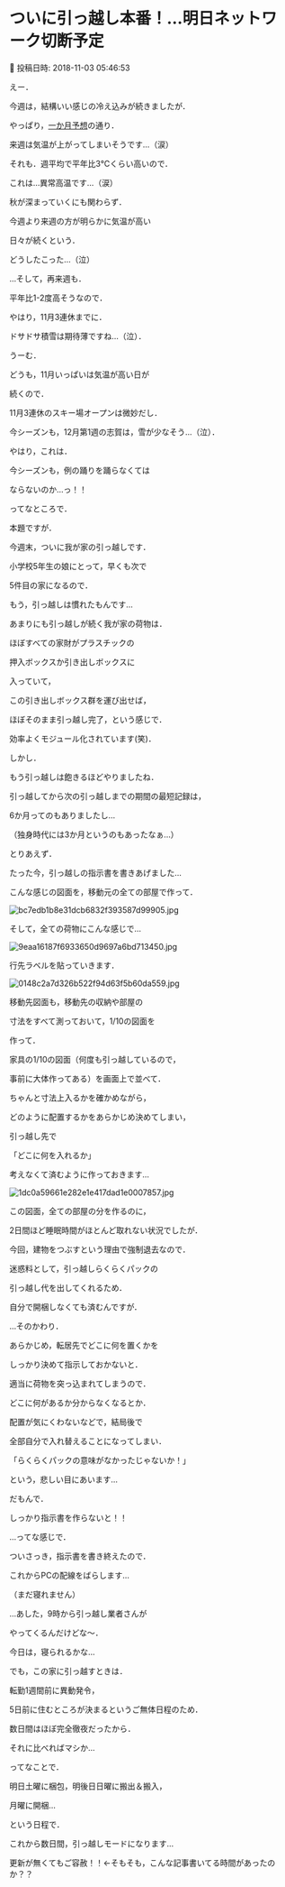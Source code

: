 # ついに引っ越し本番！…明日ネットワーク切断予定

📅 投稿日時: 2018-11-03 05:46:53

えー．


今週は，結構いい感じの冷え込みが続きましたが．


やっぱり，[一か月予想](ed899fd6839d3d75ae7539f43665b141f.md)の通り．


来週は気温が上がってしまいそうです…（涙）





それも．週平均で平年比3℃くらい高いので．


これは…異常高温です…（涙）





秋が深まっていくにも関わらず．


今週より来週の方が明らかに気温が高い


日々が続くという．


どうしたこった…（泣）





…そして，再来週も．


平年比1-2度高そうなので．


やはり，11月3連休までに．


ドサドサ積雪は期待薄ですね…（泣）．





うーむ．


どうも，11月いっぱいは気温が高い日が


続くので．


11月3連休のスキー場オープンは微妙だし．


今シーズンも，12月第1週の志賀は，雪が少なそう…（泣）．





やはり，これは．


今シーズンも，例の踊りを踊らなくては


ならないのか…っ！！





ってなところで．


本題ですが．


今週末，ついに我が家の引っ越しです．


小学校5年生の娘にとって，早くも次で


5件目の家になるので．


もう，引っ越しは慣れたもんです…





あまりにも引っ越しが続く我が家の荷物は．


ほぼすべての家財がプラスチックの


押入ボックスか引き出しボックスに


入っていて，


この引き出しボックス群を運び出せば，


ほぼそのまま引っ越し完了，という感じで．


効率よくモジュール化されています(笑)．





しかし．


もう引っ越しは飽きるほどやりましたね．


引っ越してから次の引っ越しまでの期間の最短記録は，


6か月ってのもありましたし…


（独身時代には3か月というのもあったなぁ…）





とりあえず．


たった今，引っ越しの指示書を書きあげました…


こんな感じの図面を，移動元の全ての部屋で作って．




![bc7edb1b8e31dcb6832f393587d99905.jpg](images/bc7edb1b8e31dcb6832f393587d99905.jpg)




そして，全ての荷物にこんな感じで…




![9eaa16187f6933650d9697a6bd713450.jpg](images/9eaa16187f6933650d9697a6bd713450.jpg)




行先ラベルを貼っていきます．




![0148c2a7d326b522f94d63f5b60da559.jpg](images/0148c2a7d326b522f94d63f5b60da559.jpg)







移動先図面も，移動先の収納や部屋の


寸法をすべて測っておいて，1/10の図面を


作って．


家具の1/10の図面（何度も引っ越しているので，


事前に大体作ってある）を画面上で並べて．


ちゃんと寸法上入るかを確かめながら，


どのように配置するかをあらかじめ決めてしまい，


引っ越し先で


「どこに何を入れるか」


考えなくて済むように作っておきます…




![1dc0a59661e282e1e417dad1e0007857.jpg](images/1dc0a59661e282e1e417dad1e0007857.jpg)







この図面，全ての部屋の分を作るのに，


2日間ほど睡眠時間がほとんど取れない状況でしたが．


今回，建物をつぶすという理由で強制退去なので．


迷惑料として，引っ越しらくらくパックの


引っ越し代を出してくれるため．


自分で開梱しなくても済むんですが．





…そのかわり．


あらかじめ，転居先でどこに何を置くかを


しっかり決めて指示しておかないと．


適当に荷物を突っ込まれてしまうので．


どこに何があるか分からなくなるとか．


配置が気にくわないなどで，結局後で


全部自分で入れ替えることになってしまい．


「らくらくパックの意味がなかったじゃないか！」


という，悲しい目にあいます…





だもんで．


しっかり指示書を作らないと！！





…ってな感じで．


ついさっき，指示書を書き終えたので．


これからPCの配線をばらします…


（まだ寝れません）





…あした，9時から引っ越し業者さんが


やってくるんだけどな～．


今日は，寝られるかな…





でも，この家に引っ越すときは．


転勤1週間前に異動発令，


5日前に住むところが決まるというご無体日程のため．


数日間はほぼ完全徹夜だったから．


それに比べればマシか…





ってなことで．


明日土曜に梱包，明後日日曜に搬出＆搬入，


月曜に開梱…


という日程で．


これから数日間，引っ越しモードになります…


更新が無くてもご容赦！！←そもそも，こんな記事書いてる時間があったのか？？
